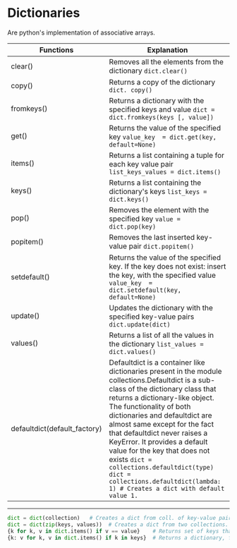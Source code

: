 # Dictionaries
Are python's implementation of associative arrays.

| Functions | Explanation |
|-----------|-------------|
| clear() | Removes all the elements from the dictionary `dict.clear()`
| copy() | Returns a copy of the dictionary `dict. copy() `
| fromkeys() | Returns a dictionary with the specified keys and value `dict = dict.fromkeys(keys [, value])`
| get() | Returns the value of the specified key `value_key  = dict.get(key, default=None)`
| items() | Returns a list containing a tuple for each key value pair `list_keys_values = dict.items()`
| keys() | Returns a list containing the dictionary's keys `list_keys = dict.keys()`
| pop() | Removes the element with the specified key `value = dict.pop(key)`
| popitem() | Removes the last inserted key-value pair `dict.popitem()`
| setdefault() | Returns the value of the specified key. If the key does not exist: insert the key, with the specified value `value_key  = dict.setdefault(key, default=None)`
| update() | Updates the dictionary with the specified key-value pairs `dict.update(dict)`
| values() | Returns a list of all the values in the dictionary `list_values = dict.values()`
|defaultdict(default_factory)| Defaultdict is a container like dictionaries present in the module collections.Defaultdict is a sub-class of the dictionary class that returns a dictionary-like object. The functionality of both dictionaries and defaultdict are almost same except for the fact that defaultdict never raises a KeyError. It provides a default value for the key that does not exists `dict = collections.defaultdict(type)` `dict = collections.defaultdict(lambda: 1) # Creates a dict with default value 1.`
___
````python
dict = dict(collection)   # Creates a dict from coll. of key-value pairs.
dict = dict(zip(keys, values))  # Creates a dict from two collections.
{k for k, v in dict.items() if v == value}    # Returns set of keys that point to the value.
{k: v for k, v in dict.items() if k in keys}  # Returns a dictionary, filtered by keys.
````
